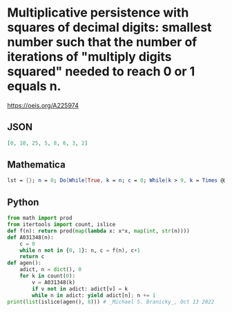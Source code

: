 # Multiplicative persistence with squares of decimal digits: smallest number such that the number of iterations of "multiply digits squared" needed to reach 0 or 1 equals n\.
https://oeis.org/A225974
## JSON
```JSON
[0, 10, 25, 5, 8, 6, 3, 2]
```
## Mathematica
```Mathematica
lst = {}; n = 0; Do[While[True, k = n; c = 0; While[k > 9, k = Times @@ IntegerDigits[k]^2; c++]; If[c == l, Break[]]; n++]; AppendTo[lst, n], {l, 0, 7}]; lst
```
## Python
```Python
from math import prod
from itertools import count, islice
def f(n): return prod(map(lambda x: x*x, map(int, str(n))))
def A031348(n):
    c = 0
    while n not in {0, 1}: n, c = f(n), c+1
    return c
def agen():
    adict, n = dict(), 0
    for k in count(0):
        v = A031348(k)
        if v not in adict: adict[v] = k
        while n in adict: yield adict[n]; n += 1
print(list(islice(agen(), 8))) # _Michael S. Branicky_, Oct 13 2022
```
